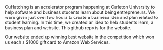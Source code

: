 CuHatching is an accelerator program happening at Carleton University to help software and business students learn about being entrepreneurs. We were given just over two hours to create a business idea and plan related to student learning. In this time, we created an idea to help students learn, a business plan and website. This github repo is for the website.

Our website ended up winning best website in the competition which won us each a $1000 gift card to Amazon Web Services.